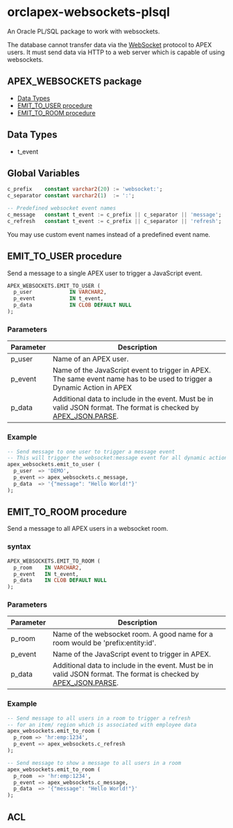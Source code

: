 # orclapex-websockets-plsql

An Oracle PL/SQL package to work with websockets.

The database cannot transfer data via the [WebSocket](https://en.wikipedia.org/wiki/WebSocket) protocol to APEX users. It must send data via HTTP to a web server which is capable of using websockets.

## APEX_WEBSOCKETS package
* [Data Types](#data-types)
* [EMIT_TO_USER procedure](#emit_to_user-procedure)
* [EMIT_TO_ROOM procedure](#emit_to_room-procedure)

## Data Types

* t_event

## Global Variables

```sql
c_prefix    constant varchar2(20) := 'websocket:';
c_separator constant varchar2(1)  := ':';

-- Predefined websocket event names
c_message   constant t_event := c_prefix || c_separator || 'message';
c_refresh   constant t_event := c_prefix || c_separator || 'refresh';
```

You may use custom event names instead of a predefined event name.

## EMIT_TO_USER procedure

Send a message to a single APEX user to trigger a JavaScript event.

```sql
APEX_WEBSOCKETS.EMIT_TO_USER (
  p_user            IN VARCHAR2,
  p_event           IN t_event,
  p_data            IN CLOB DEFAULT NULL
);
```


### Parameters

| Parameter | Description |
| --- | --- |
| p_user | Name of an APEX user. |
| p_event| Name of the JavaScript event to trigger in APEX. The same event name has to be used to trigger a Dynamic Action in APEX |
| p_data | Additional data to include in the event. Must be in valid JSON format. The format is checked by [APEX_JSON.PARSE](http://docs.oracle.com/cd/E59726_01/doc.50/e39149/apex_json.htm#AEAPI29747). |

### Example

```sql
-- Send message to one user to trigger a message event
-- This will trigger the websocket:message event for all dynamic actions which use this event
apex_websockets.emit_to_user (
  p_user  => 'DEMO',
  p_event => apex_websockets.c_message,
  p_data  => '{"message": "Hello World!"}'
);
```

## EMIT_TO_ROOM procedure

Send a message to all APEX users in a websocket room.

### syntax

```sql
APEX_WEBSOCKETS.EMIT_TO_ROOM (
  p_room    IN VARCHAR2,
  p_event   IN t_event,
  p_data    IN CLOB DEFAULT NULL
);
```

### Parameters

| Parameter | Description |
| --- | --- |
| p_room | Name of the websocket room. A good name for a room would be 'prefix:entity:id'. |
| p_event| Name of the JavaScript event to trigger in APEX.                     |
| p_data | Additional data to include in the event. Must be in valid JSON format. The format is checked by [APEX_JSON.PARSE](http://docs.oracle.com/cd/E59726_01/doc.50/e39149/apex_json.htm#AEAPI29747). |

### Example

```sql
-- Send message to all users in a room to trigger a refresh
-- for an item/ region which is associated with employee data
apex_websockets.emit_to_room (
  p_room => 'hr:emp:1234',
  p_event => apex_websockets.c_refresh
);

-- Send message to show a message to all users in a room
apex_websockets.emit_to_room (
  p_room  => 'hr:emp:1234',
  p_event => apex_websockets.c_message,
  p_data  => '{"message": "Hello World!"}'
);
```

## ACL
